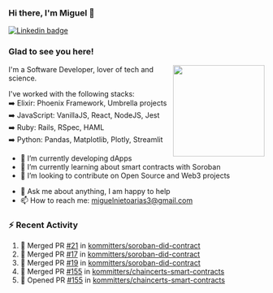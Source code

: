 ### Hi there, I'm Miguel 👋

<a href="https://linkedin.com/in/miguelnietoa/" target="_blank" rel="noopener noreferrer">
  <img src="https://img.shields.io/badge/-LinkedIn-0e76a8?style=flat-square&logo=Linkedin&logoColor=white" alt="Linkedin badge">
</a>
<!-- [![Website Badge](https://img.shields.io/badge/Website-3b5998?style=flat-square&logo=google-chrome&logoColor=white)](#notavailablenow#) 

<img src="https://i.imgur.com/tbrLrt5.gif" width=400 alt="Coding GIF" align="right"/>
-->


### Glad to see you here!
<a href="https://github.com/miguelnietoa"><img src="https://github-readme-stats-git-masterrstaa-rickstaa.vercel.app/api?username=miguelnietoa&show_icons=true&hide_border=true&count_private=true&include_all_commits=true&theme=tokyonight" height="180em" align="right"/></a>
I'm a Software Developer, lover of tech and science. 

I've worked with the following stacks:\
➡️ Elixir: Phoenix Framework, Umbrella projects\
➡️ JavaScript: VanillaJS, React, NodeJS, Jest\
➡️ Ruby: Rails, RSpec, HAML\
➡️ Python: Pandas, Matplotlib, Plotly, Streamlit

- 🔭 I’m currently developing dApps
- 🌱 I’m currently learning about smart contracts with Soroban
- 👯 I’m looking to contribute on Open Source and Web3 projects
<!-- 
- 😄 I just finished a Machine Learning course! 
- 🤔 I’m looking for help with ...
-->
- 💬 Ask me about anything, I am happy to help
- 📫 How to reach me: miguelnietoarias3@gmail.com


### ⚡ Recent Activity

<!--START_SECTION:activity-->
1. 🎉 Merged PR [#21](https://github.com/kommitters/soroban-did-contract/pull/21) in [kommitters/soroban-did-contract](https://github.com/kommitters/soroban-did-contract)
2. 🎉 Merged PR [#17](https://github.com/kommitters/soroban-did-contract/pull/17) in [kommitters/soroban-did-contract](https://github.com/kommitters/soroban-did-contract)
3. 🎉 Merged PR [#19](https://github.com/kommitters/soroban-did-contract/pull/19) in [kommitters/soroban-did-contract](https://github.com/kommitters/soroban-did-contract)
4. 🎉 Merged PR [#155](https://github.com/kommitters/chaincerts-smart-contracts/pull/155) in [kommitters/chaincerts-smart-contracts](https://github.com/kommitters/chaincerts-smart-contracts)
5. 💪 Opened PR [#155](https://github.com/kommitters/chaincerts-smart-contracts/pull/155) in [kommitters/chaincerts-smart-contracts](https://github.com/kommitters/chaincerts-smart-contracts)
<!--END_SECTION:activity-->
